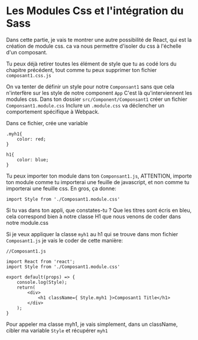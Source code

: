 <h1> Les Modules Css et l'intégration du Sass</h1>

Dans cette partie, je vais te montrer une autre possibilité de React, qui est la création de module css. ca va nous permettre d'isoler du css à l'échelle d'un composant. 

Tu peux déjà retirer toutes les élément de style que tu as codé lors du chapitre précédent, tout comme tu peux supprimer ton fichier ```composant1.css.js``` 

On va tenter de définir un style pour notre ```Componsant1``` sans que cela n'interfère sur les style de notre component ```App``` 
C'est là qu'interviennent les modules css.
Dans ton dossier ```src/Component/Componsant1``` créer un fichier ```Componsant1.module.css``` 
Inclure un ```.module.css``` va déclencher un comportement spécifique à Webpack.

Dans ce fichier, crée une variable 

```
.myh1{
    color: red;
}

h1{
    color: blue;
}
```

Tu peux importer ton module dans ton ```Componsant1.js```, ATTENTION, importe ton module comme tu importerai une feuille de javascript, et non comme tu importerai une feuille css. En gros, ça donne:

```
import Style from './Composant1.module.css'
```

Si tu vas dans ton appli, que constates-tu ?
Que les titres sont écris en bleu, cela correspond bien à notre classe H1 que nous venons de coder dans notre module.css

Si je veux appliquer la classe ```myh1``` au h1 qui se trouve dans mon fichier ```Composant1.js``` je vais le coder de cette manière:

```
//Composant1.js

import React from 'react';
import Style from './Composant1.module.css'

export default(props) => {
    console.log(Style);
    return(
        <div>
            <h1 className={ Style.myh1 }>Composant1 Title</h1>
        </div>
    );
}

``` 

Pour appeler ma classe myh1, je vais simplement, dans un className, cibler ma variable ```Style``` et récupérer ```myh1``` 




